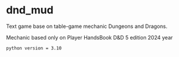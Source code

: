 # dnd_mud
Text game base on table-game mechanic Dungeons and Dragons.

Mechanic based only on Player HandsBook D&D 5 edition 2024 year

`python version = 3.10`